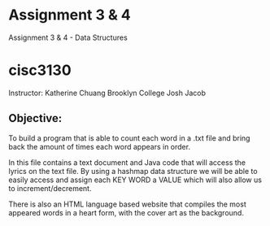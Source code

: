 # Assignment 3 & 4
Assignment 3 & 4 - Data Structures
# cisc3130


Instructor: Katherine Chuang 
Brooklyn College
Josh Jacob


## Objective:

To build a program that is able to count each word in a .txt file and bring back the amount of times each word appears in order.

In this file contains a text document and Java code that will access the lyrics on the text file. By using a hashmap data structure we will be able to easily access and assign each KEY WORD a VALUE which will also allow us to increment/decrement.

There is also an HTML language based website that compiles the most appeared words in a heart form, with the cover art as the background. 
